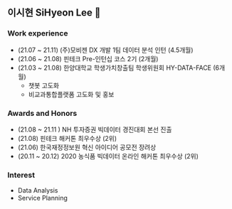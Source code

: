 ## 이시현 SiHyeon Lee 👋

<!--
**sihyeon3523/sihyeon3523** is a ✨ _special_ ✨ repository because its `README.md` (this file) appears on your GitHub profile.

Here are some ideas to get you started:

- 🔭 I’m currently working on ...
- 🌱 I’m currently learning ...
- 👯 I’m looking to collaborate on ...
- 🤔 I’m looking for help with ...
- 💬 Ask me about ...
- 📫 How to reach me: ...
- 😄 Pronouns: ...
- ⚡ Fun fact: ...
-->

### Work experience

- (21.07 ~ 21.11) (주)모비젠 DX 개발 1팀 데이터 분석 인턴 (4.5개월)
- (21.06 ~ 21.08) 핀테크 Pre-인턴십 코스 2기 (2개월)
- (21.03 ~ 21.08) 한양대학교 학생가치창출팀 학생위원회 HY-DATA-FACE (6개월)
  - 챗봇 고도화 
  - 비교과통합플랫폼 고도화 및 홍보 

### Awards and Honors
- (21.08 ~ 21.11 ) NH 투자증권 빅데이터 경진대회 본선 진출 
- (21.08) 핀테크 해커톤 최우수상 (2위)
- (21.06) 한국재정정보원 혁신 아이디어 공모전 장려상 
- (20.11 ~ 20.12) 2020 농식품 빅데이터 온라인 해커톤 최우수상 (2위)

### Interest
- Data Analysis 
- Service Planning 
